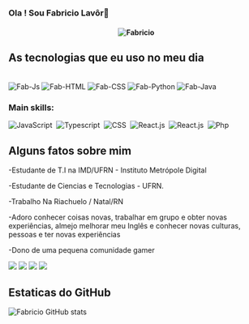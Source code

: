 ### Ola ! Sou Fabricio Lavôr👋

<h4 align="center">
  
![Fabricio](https://media3.giphy.com/media/qgQUggAC3Pfv687qPC/giphy.gif?cid=ecf05e4748wvftmt52eo6wd1xj3q81easvlslxtsmbjpudkr&rid=giphy.gif&ct=g)
  
</h4>

## As tecnologias que eu uso no meu dia
<div style="display: inline_block"><br>
  <img align="center" alt="Fab-Js" src="https://img.shields.io/badge/JavaScript-F7DF1E?style=for-the-badge&logo=javascript&logoColor=black">
  <img align="center" alt="Fab-HTML"src="https://img.shields.io/badge/HTML-239120?style=for-the-badge&logo=html5&logoColor=white">
  <img align="center" alt="Fab-CSS" src="https://img.shields.io/badge/CSS-239120?&style=for-the-badge&logo=css3&logoColor=white">
  <img align="center" alt="Fab-Python" src="https://img.shields.io/badge/Python-3776AB?style=for-the-badge&logo=python&logoColor=white">   
  <img align="center" alt="Fab-Java" src="https://img.shields.io/badge/Java-ED8B00?style=for-the-badge&logo=java&logoColor=white">
</div>

 ### Main skills:
![JavaScript](https://img.shields.io/badge/-JavaScript-0D1117?style=for-the-badge&logo=javascript&labelColor=0D1117)&nbsp;
![Typescript](https://img.shields.io/badge/-Typescript-0D1117?style=for-the-badge&logo=typescript&labelColor=0D1117&textColor=0D1117)&nbsp;
![CSS](https://img.shields.io/badge/-CSS-0D1117?style=for-the-badge&logo=CSS3&logoColor=1572B6&labelColor=0D1117)&nbsp;
![React.js](https://img.shields.io/badge/-React.js-0D1117?style=for-the-badge&logo=react&labelColor=0D1117)&nbsp;
![React.js](https://img.shields.io/badge/-React_Native-0D1117?style=for-the-badge&logo=react&labelColor=0D1117)&nbsp;
![Php](https://img.shields.io/badge/-php-0D1117?style=for-the-badge&logo=php&logoColor=purple&labelColor=0D1117)&nbsp; 

## Alguns fatos sobre mim

-Estudante de T.I na IMD/UFRN - Instituto Metrópole Digital

-Estudante de Ciencias e Tecnologias  - UFRN.

-Trabalho Na Riachuelo / Natal/RN

-Adoro conhecer coisas novas, trabalhar em grupo e obter novas experiências, almejo melhorar meu Inglês e conhecer novas culturas, pessoas e ter novas experiências 

-Dono de uma pequena comunidade gamer

<div>
  <a href="https://www.instagram.com/fab_stx/" target="_blank"><img src="https://img.shields.io/badge/-Instagram-%23E4405F?style=for-the-badge&logo=instagram&logoColor=white" target="_blank"></a>
  <a href="https://discord.gg/wEh9VAFZ" target="_blank"><img src="https://img.shields.io/badge/Discord-7289DA?style=for-the-badge&logo=discord&logoColor=white" target="_blank"></a> 
  <a href = "mailto:fabricioblavor@gmail.com"><img src="https://img.shields.io/badge/-Gmail-%23333?style=for-the-badge&logo=gmail&logoColor=white" target="_blank"></a>
  <a href="https://www.linkedin.com/in/fabricio-bezerra-674353218/" target="_blank"><img src="https://img.shields.io/badge/-LinkedIn-%230077B5?style=for-the-badge&logo=linkedin&logoColor=white" target="_blank"></a>
</div>
      
## Estaticas do GitHub

![Fabricio GitHub stats](https://github-readme-stats.vercel.app/api?username=fabriciolavor&show_icons=true&theme=react&count_private=true)

